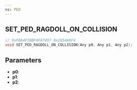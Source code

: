 ```yaml
---
ns: PED
---
```

## SET_PED_RAGDOLL_ON_COLLISION

```c
// 0xF0A4F1BBF4FA7497 0x2654A0F4
void SET_PED_RAGDOLL_ON_COLLISION(Any p0, Any p1, Any p2);
```

## Parameters
* **p0**:
* **p1**:
* **p2**:
